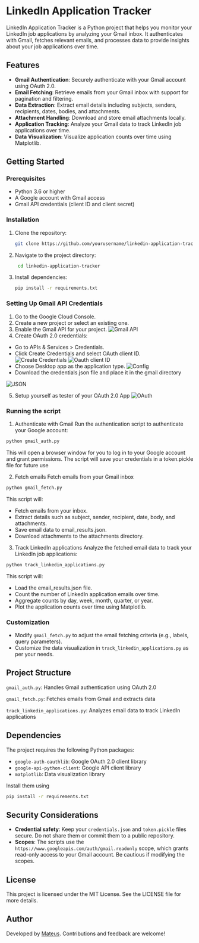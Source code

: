 # LinkedIn Application Tracker

LinkedIn Application Tracker is a Python project that helps you monitor your LinkedIn job applications by analyzing your Gmail inbox. It authenticates with Gmail, fetches relevant emails, and processes data to provide insights about your job applications over time.

## Features

- **Gmail Authentication**: Securely authenticate with your Gmail account using OAuth 2.0.
- **Email Fetching**: Retrieve emails from your Gmail inbox with support for pagination and filtering.
- **Data Extraction**: Extract email details including subjects, senders, recipients, dates, bodies, and attachments.
- **Attachment Handling**: Download and store email attachments locally.
- **Application Tracking**: Analyze your Gmail data to track LinkedIn job applications over time.
- **Data Visualization**: Visualize application counts over time using Matplotlib.

## Getting Started

### Prerequisites

- Python 3.6 or higher
- A Google account with Gmail access
- Gmail API credentials (client ID and client secret)

### Installation

1. Clone the repository:
   ```bash
   git clone https://github.com/yourusername/linkedin-application-tracker.git
   ```
2. Navigate to the project directory:
   ```bash
    cd linkedin-application-tracker
    ```
3. Install dependencies:
    ```bash
    pip install -r requirements.txt
    ```

### Setting Up Gmail API Credentials
1. Go to the Google Cloud Console.
2. Create a new project or select an existing one.
3. Enable the Gmail API for your project.
![Gmail API](pictures/1.png)
4. Create OAuth 2.0 credentials:

- Go to APIs & Services > Credentials.
- Click Create Credentials and select OAuth client ID.
![Create Credentials](pictures/2.png)
![Oauth client ID](pictures/3.png)
- Choose Desktop app as the application type.
![Config](pictures/4.png)
- Download the credentials.json file and place it in the gmail directory

![JSON](pictures/5.png)

5. Setup yourself as tester of your OAuth 2.0 App
![OAuth](pictures/6.png)

### Running the script
1. Authenticate with Gmail
Run the authentication script to authenticate your Google account:
```bash
python gmail_auth.py
```
This will open a browser window for you to log in to your Google account and grant permissions. The script will save your credentials in a token.pickle file for future use

2. Fetch emails
Fetch emails from your Gmail inbox
```bash
python gmail_fetch.py
```

This script will:

- Fetch emails from your inbox.
- Extract details such as subject, sender, recipient, date, body, and attachments.
- Save email data to email_results.json.
- Download attachments to the attachments directory.

3. Track LinkedIn applications
Analyze the fetched email data to track your LinkedIn job applications:
```bash
python track_linkedin_applications.py
```

This script will:

- Load the email_results.json file.
- Count the number of LinkedIn application emails over time.
- Aggregate counts by day, week, month, quarter, or year.
- Plot the application counts over time using Matplotlib.

### Customization
- Modify `gmail_fetch.py` to adjust the email fetching criteria (e.g., labels, query parameters).
- Customize the data visualization in `track_linkedin_applications.py` as per your needs.

## Project Structure

```gmail_auth.py```: Handles Gmail authentication using OAuth 2.0

```gmail_fetch.py```: Fetches emails from Gmail and extracts data

```track_linkedin_applications.py```: Analyzes email data to track LinkedIn applications

## Dependencies
The project requires the following Python packages:

- `google-auth-oauthlib`: Google OAuth 2.0 client library
- `google-api-python-client`: Google API client library
- `matplotlib`: Data visualization library

Install them using
```bash
pip install -r requirements.txt
```

## Security Considerations
- **Credential safety**: Keep your `credentials.json` and `token.pickle` files secure. Do not share them or commit them to a public repository.
- **Scopes**: The scripts use the `https://www.googleapis.com/auth/gmail.readonly` scope, which grants read-only access to your Gmail account. Be cautious if modifying the scopes.

## License
This project is licensed under the MIT License. See the LICENSE file for more details.

## Author
Developed by [Mateus](https://mateusb12.github.io/mateus_portfolio/). Contributions and feedback are welcome!